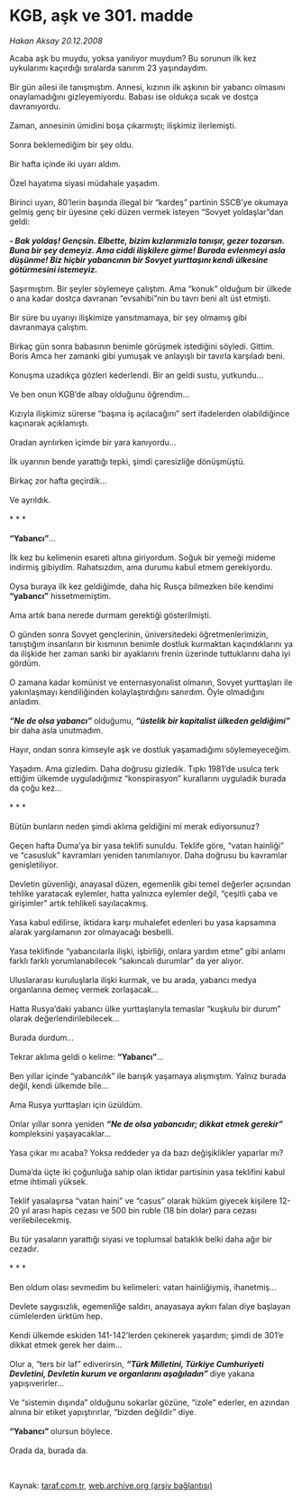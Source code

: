 # KGB, aşk ve 301. madde

*Hakan Aksay 20.12.2008*

<div class="taraf_structure_2col_1zq">
<div class="margen_n">



 <p>Acaba aşk bu muydu, yoksa yanılıyor muydum? Bu sorunun ilk kez uykularımı kaçırdığı sıralarda sanırım 23 yaşındaydım. <br/><br/>Bir gün ailesi ile tanışmıştım. Annesi, kızının ilk aşkının bir yabancı olmasını onaylamadığını gizleyemiyordu. Babası ise oldukça sıcak ve dostça davranıyordu. <br/><br/>Zaman, annesinin ümidini boşa çıkarmıştı; ilişkimiz ilerlemişti. <br/><br/>Sonra beklemediğim bir şey oldu. <br/><br/>Bir hafta içinde iki uyarı aldım. <br/><br/>Özel hayatıma siyasi müdahale yaşadım. <br/><br/>Birinci uyarı, 80’lerin başında illegal bir “kardeş” partinin SSCB’ye okumaya gelmiş genç bir üyesine çeki düzen vermek isteyen “Sovyet yoldaşlar”dan geldi:<b><i> <br/><br/>- Bak yoldaş! Gençsin. Elbette, bizim kızlarımızla tanışır, gezer tozarsın. Buna bir şey demeyiz. Ama ciddi ilişkilere girme! Burada evlenmeyi asla düşünme! Biz hiçbir yabancının bir Sovyet yurttaşını kendi ülkesine götürmesini istemeyiz.</i></b> <br/><br/>Şaşırmıştım. Bir şeyler söylemeye çalıştım. Ama “konuk” olduğum bir ülkede o ana kadar dostça davranan “evsahibi”nin bu tavrı beni alt üst etmişti. <br/><br/>Bir süre bu uyarıyı ilişkimize yansıtmamaya, bir şey olmamış gibi davranmaya çalıştım. <br/><br/>Birkaç gün sonra babasının benimle görüşmek istediğini söyledi. Gittim. Boris Amca her zamanki gibi yumuşak ve anlayışlı bir tavırla karşıladı beni. <br/><br/>Konuşma uzadıkça gözleri kederlendi. Bir an geldi sustu, yutkundu... <br/><br/>Ve ben onun KGB’de albay olduğunu öğrendim... <br/><br/>Kızıyla ilişkimiz sürerse “başına iş açılacağını” sert ifadelerden olabildiğince kaçınarak açıklamıştı. <br/><br/>Oradan ayrılırken içimde bir yara kanıyordu... <br/><br/>İlk uyarının bende yarattığı tepki, şimdi çaresizliğe dönüşmüştü. <br/><br/>Birkaç zor hafta geçirdik... <br/><br/>Ve ayrıldık. <br/><br/>* * *<b> <br/><br/>“Yabancı”</b>... <br/><br/>İlk kez bu kelimenin esareti altına giriyordum. Soğuk bir yemeği mideme indirmiş gibiydim. Rahatsızdım, ama durumu kabul etmem gerekiyordu. <br/><br/>Oysa buraya ilk kez geldiğimde, daha hiç Rusça bilmezken bile kendimi <b>“yabancı”</b> hissetmemiştim. <br/><br/>Ama artık bana nerede durmam gerektiği gösterilmişti. <br/><br/>O günden sonra Sovyet gençlerinin, üniversitedeki öğretmenlerimizin, tanıştığım insanların bir kısmının benimle dostluk kurmaktan kaçındıklarını ya da ilişkide her zaman sanki bir ayaklarını frenin üzerinde tuttuklarını daha iyi gördüm. <br/><br/>O zamana kadar komünist ve enternasyonalist olmanın, Sovyet yurttaşları ile yakınlaşmayı kendiliğinden kolaylaştırdığını sanırdım. Öyle olmadığını anladım.<b><i> <br/><br/>“Ne de olsa yabancı” </i></b>olduğumu, <b><i>“üstelik bir kapitalist ülkeden geldiğimi” </i></b>bir daha asla unutmadım. <br/><br/>Hayır, ondan sonra kimseyle aşk ve dostluk yaşamadığımı söylemeyeceğim. <br/><br/>Yaşadım. Ama gizledim. Daha doğrusu gizledik. Tıpkı 1981’de usulca terk ettiğim ülkemde uyguladığımız “konspirasyon” kurallarını uyguladık burada da çoğu kez... <br/><br/>* * * <br/><br/>Bütün bunların neden şimdi aklıma geldiğini mi merak ediyorsunuz? <br/><br/>Geçen hafta Duma’ya bir yasa teklifi sunuldu. Teklife göre, “vatan hainliği” ve “casusluk” kavramları yeniden tanımlanıyor. Daha doğrusu bu kavramlar genişletiliyor. <br/><br/>Devletin güvenliği, anayasal düzen, egemenlik gibi temel değerler açısından tehlike yaratacak eylemler, hatta yalnızca eylemler değil, “çeşitli çaba ve girişimler” artık tehlikeli sayılacakmış. <br/><br/>Yasa kabul edilirse, iktidara karşı muhalefet edenleri bu yasa kapsamına alarak yargılamanın zor olmayacağı besbelli. <br/><br/>Yasa teklifinde “yabancılarla ilişki, işbirliği, onlara yardım etme” gibi anlamı farklı farklı yorumlanabilecek “sakıncalı durumlar” da yer alıyor. <br/><br/>Uluslararası kuruluşlarla ilişki kurmak, ve bu arada, yabancı medya organlarına demeç vermek zorlaşacak... <br/><br/>Hatta Rusya’daki yabancı ülke yurttaşlarıyla temaslar “kuşkulu bir durum” olarak değerlendirilebilecek... <br/><br/>Burada durdum... <br/><br/>Tekrar aklıma geldi o kelime: <b>“Yabancı”</b>... <br/><br/>Ben yıllar içinde “yabancılık” ile barışık yaşamaya alışmıştım. Yalnız burada değil, kendi ülkemde bile... <br/><br/>Ama Rusya yurttaşları için üzüldüm. <br/><br/>Onlar yıllar sonra yeniden <b><i>“Ne de olsa yabancıdır; dikkat etmek gerekir”</i></b> kompleksini yaşayacaklar... <br/><br/>Yasa çıkar mı acaba? Yoksa reddeder ya da bazı değişiklikler yaparlar mı? <br/><br/>Duma’da üçte iki çoğunluğa sahip olan iktidar partisinin yasa teklifini kabul etme ihtimali yüksek. <br/><br/>Teklif yasalaşırsa “vatan haini” ve “casus” olarak hüküm giyecek kişilere 12-20 yıl arası hapis cezası ve 500 bin ruble (18 bin dolar) para cezası verilebilecekmiş. <br/><br/>Bu tür yasaların yarattığı siyasi ve toplumsal bataklık belki daha ağır bir cezadır. <br/><br/>* * * <br/><br/>Ben oldum olası sevmedim bu kelimeleri: vatan hainliğiymiş, ihanetmiş... <br/><br/>Devlete saygısızlık, egemenliğe saldırı, anayasaya aykırı falan diye başlayan cümlelerden ürktüm hep. <br/><br/>Kendi ülkemde eskiden 141-142’lerden çekinerek yaşardım; şimdi de 301’e dikkat etmek gerek her daim... <br/><br/>Olur a, “ters bir laf” ediverirsin, <b><i>“Türk Milletini, Türkiye Cumhuriyeti Devletini, Devletin kurum ve organlarını aşağıladın” </i></b>diye yakana yapışıverirler... <br/><br/>Ve “sistemin dışında” olduğunu sokarlar gözüne, “izole” ederler, en azından alnına bir etiket yapıştırırlar, “bizden değildir” diye.<b> <br/><br/>“Yabancı” </b>olursun böylece. <br/><br/>Orada da, burada da.</p>

<br/>


<div id="taraf_not">
</div>

</div>


</div>

Kaynak: [taraf.com.tr](http://www.taraf.com.tr:80/makale/3188.htm), [web.archive.org (arşiv bağlantısı)](http://web.archive.org/web/20090309202916/http://www.taraf.com.tr:80/makale/3188.htm)
